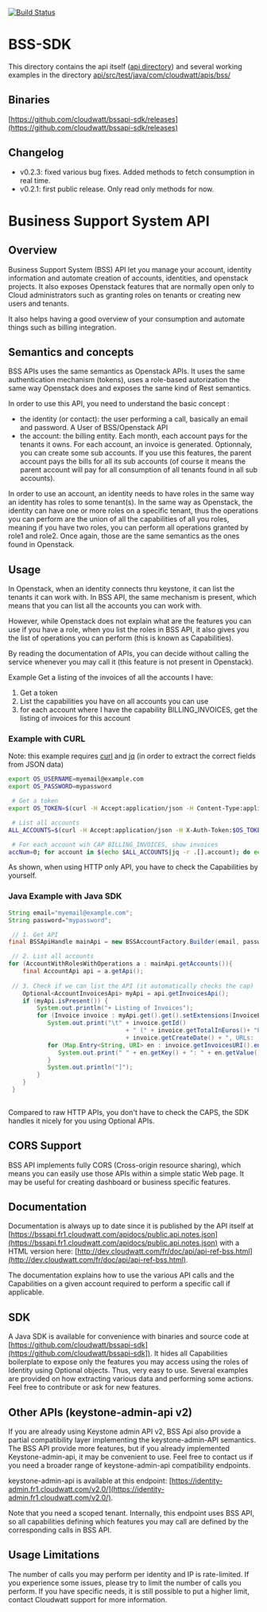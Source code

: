 [![Build Status](https://api.travis-ci.org/cloudwatt/bssapi-sdk.svg)](https://travis-ci.org/cloudwatt/bssapi-sdk)

BSS-SDK
=======

This directory contains the api itself ([api directory](api/README.md)) and several working examples in the directory [api/src/test/java/com/cloudwatt/apis/bss/](./api/src/test/java/com/cloudwatt/apis/bss/)

Binaries
--------
[https://github.com/cloudwatt/bssapi-sdk/releases](https://github.com/cloudwatt/bssapi-sdk/releases)

Changelog
---------

- v0.2.3: fixed various bug fixes. Added methods to fetch consumption in real time.
- v0.2.1: first public release. Only read only methods for now.

Business Support System API
===========================

Overview
--------

Business Support System (BSS) API let you manage your account, identity information and automate creation of accounts, identities, and openstack projects. It also exposes Openstack features that are normally open only to Cloud administrators such as granting roles on tenants or creating new users and tenants.

It also helps having a good overview of your consumption and automate things such as billing integration.

Semantics and concepts
----------------------

BSS APIs uses the same semantics as Openstack APIs. It uses the same authentication mechanism (tokens), uses a role-based autorization the same way Openstack does and exposes the same kind of Rest semantics.

In order to use this API, you need to understand the basic concept :

 - the identity (or contact): the user performing a call, basically an email and password. A User of BSS/Openstack API
 - the account: the billing entity. Each month, each account pays for the tenants it owns. For each account, an invoice is generated. Optionnaly, you can create some sub accounts. If you use this features, the parent account pays the bills for all its sub accounts (of course it means the parent account will pay for all consumption of all tenants found in all sub accounts).
 
In order to use an account, an identity needs to have roles in the same way an identity has roles to some tenant(s). In the same way as Openstack, the identity can have one or more roles on a specific tenant, thus the operations you can perform are the union of all the capabilities of all you roles, meaning if you have two roles, you can perform all operations granted by role1 and role2. Once again, those are the same semantics as the ones found in Openstack.

Usage
-----

In Openstack, when an identity connects thru keystone, it can list the tenants it can work with. In BSS API, the same mechanism is present, which means that you can list all the accounts you can work with.

However, while Openstack does not explain what are the features you can use if you have a role, when you list the roles in BSS API, it also gives you the list of operations you can perform (this is known as Capabilities).

By reading the documentation of APIs, you can decide without calling the service whenever you may call it (this feature is not present in Openstack).

Example Get a listing of the invoices of all the accounts I have:

1. Get a token
2. List the capabilities you have on all accounts you can use
3. for each account where I have the capability BILLING_INVOICES, get the listing of invoices for this account

### Example with CURL

Note: this example requires [curl](http://curl.haxx.se/download.html) and [jq](http://stedolan.github.io/jq/download/) (in order to extract the correct fields from JSON data)

```sh
export OS_USERNAME=myemail@example.com
export OS_PASSWORD=mypassword

 # Get a token
export OS_TOKEN=$(curl -H Accept:application/json -H Content-Type:application/json https://identity2.fr1.cloudwatt.com/v2.0/tokens -d '{"auth":{"passwordCredentials": { "username": "myemail@example.com", "password": "MY_PASSWORD"}}}' | jq .access.token.id)

 # List all accounts
ALL_ACCOUNTS=$(curl -H Accept:application/json -H X-Auth-Token:$OS_TOKEN https://bssapi.fr1.cloudwatt.com/bss/1/contact/roles | jq .accounts)

 # For each account wih CAP BILLING_INVOICES, show invoices
accNum=0; for account in $(echo $ALL_ACCOUNTS|jq -r .[].account); do echo "-----" $account; curAccount=$(echo $ALL_ACCOUNTS|jq .[$accNum]); echo $curAccount | grep "BILLING_INVOICES" > /dev/null && curl -H Accept:application/json -H X-Auth-Token:$OS_TOKEN "https://bssapi.fr1.cloudwatt.combss/1/accounts/${account}/listInvoices"|jq . || echo "- Invoices not available"  ; accNum=$(($accNum+1));done
```

As shown, when using HTTP only API, you have to check the Capabilities by yourself.

### Java Example with Java SDK

```java
String email="myemail@example.com";
String password="mypassword";

 // 1. Get API
final BSSApiHandle mainApi = new BSSAccountFactory.Builder(email, password).build().getHandle();

 // 2. List all accounts
for (AccountWithRolesWithOperations a : mainApi.getAccounts()){
    final AccountApi api = a.getApi();
    
 // 3. Check if we can list the API (it automatically checks the cap)
	Optional<AccountInvoicesApi> myApi = api.getInvoicesApi();
    if (myApi.isPresent()) {
        System.out.println("+ Listing of Invoices");
        for (Invoice invoice : myApi.get().get().setExtensions(InvoiceExtension.pdf).get()) {
           System.out.print("\t" + invoice.getId() 
                                 + " (" + invoice.getTotalInEuros()+ "EUR) created the "
                                 + invoice.getCreateDate() + ", URLs: [");
           for (Map.Entry<String, URI> en : invoice.getInvoicesURI().entrySet()) {
              System.out.print(" " + en.getKey() + ": " + en.getValue().toASCIIString());
           }
           System.out.println("]");
        }
    }
 }
      
```

Compared to raw HTTP APIs, you don't have to check the CAPS, the SDK handles it nicely for you using Optional APIs.


CORS Support
------------

BSS API implements fully CORS (Cross-origin resource sharing), which means you can easily use those APIs within a simple static Web page. It may be useful for creating dashboard or business specific features.

Documentation
-------------

Documentation is always up to date since it is published by the API itself at [https://bssapi.fr1.cloudwatt.com/apidocs/public.api.notes.json](https://bssapi.fr1.cloudwatt.com/apidocs/public.api.notes.json) with a HTML version here: [http://dev.cloudwatt.com/fr/doc/api/api-ref-bss.html](http://dev.cloudwatt.com/fr/doc/api/api-ref-bss.html).

The documentation explains how to use the various API calls and the Capabilities on a given account required to perform a specific call if applicable.

SDK
---

A Java SDK is available for convenience with binaries and source code at [https://github.com/cloudwatt/bssapi-sdk](https://github.com/cloudwatt/bssapi-sdk]). It hides all Capabilities boilerplate to expose only the features you may access using the roles of Identity using Optional<API> objects. Thus, very easy to use. Several examples are provided on how extracting various data and performing some actions. Feel free to contribute or ask for new features.

Other APIs (keystone-admin-api v2)
----------------------------------

If you are already using Keystone admin API v2, BSS Api also provide a partial compatibility layer implementing the keystone-admin-API semantics. The BSS API provide more features, but if you already implemented Keystone-admin-api, it may be convenient to use. Feel free to contact us if you need a broader range of keystone-admin-api compatibility endpoints.

keystone-admin-api is available at this endpoint: [https://identity-admin.fr1.cloudwatt.com/v2.0/](https://identity-admin.fr1.cloudwatt.com/v2.0/).

Note that you need a scoped tenant. Internally, this endpoint uses BSS API, so all capabilities defining which features you may call are defined by the corresponding calls in BSS API.


Usage Limitations
-----------------

The number of calls you may perform per identity and IP is rate-limited. If you experience some issues, please try to limit the number of calls you perform. If you have specific needs, it is still possible to put a higher limit, contact Cloudwatt support for more information.
